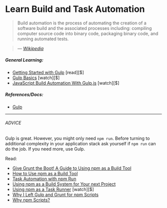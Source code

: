 # Learn Build and Task Automation

> Build automation is the process of automating the creation of a software build and the associated processes including: compiling computer source code into binary code, packaging binary code, and running automated tests.

><cite>&#8212; [Wikipedia](https://en.wikipedia.org/wiki/Build_automation)</cite>

##### General Learning:

* [Getting Started with Gulp](https://www.amazon.com/Getting-Started-Gulp-Travis-Maynard/dp/1784395765?&_encoding=UTF8&tag=frontend-handbook-20&linkCode=ur2&linkId=3eb1e7a868a09b44f90570c56ef5f53b&camp=1789&creative=9325) [read][$]
* [Gulp Basics](http://teamtreehouse.com/library/gulp-basics) [watch][$]
* [JavaScript Build Automation With Gulp.js](http://www.pluralsight.com/courses/javascript-build-automation-gulpjs) [watch][$]

##### References/Docs:

* [Gulp](https://github.com/gulpjs/gulp/blob/master/docs/getting-started.md)

***

###### ADVICE

Gulp is great. However, you might only need `npm run`. Before turning to additional complexity in your application stack ask yourself if `npm run` can do the job. If you need more, use Gulp. 

Read:

* [Give Grunt the Boot! A Guide to Using npm as a Build Tool](http://www.sitepoint.com/guide-to-npm-as-a-build-tool/)
* [How to Use npm as a Build Tool](http://blog.keithcirkel.co.uk/how-to-use-npm-as-a-build-tool/)
* [Task Automation with npm Run](http://substack.net/task_automation_with_npm_run)
* [Using npm as a Build System for Your next Project](https://drublic.de/blog/npm-builds)
* [Using npm as a Task Runner](http://teamtreehouse.com/library/using-npm-as-a-task-runner) [watch][$]
* [Why I Left Gulp and Grunt for npm Scripts](https://medium.freecodecamp.com/why-i-left-gulp-and-grunt-for-npm-scripts-3d6853dd22b8#.z8plsoxxs)
* [Why npm Scripts?](https://css-tricks.com/why-npm-scripts/)





















 






